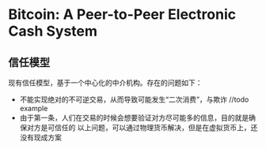 # Bitcoin: A Peer-to-Peer Electronic Cash System

## 信任模型
现有信任模型，基于一个中心化的中介机构。存在的问题如下：
- 不能实现绝对的不可逆交易，从而导致可能发生“二次消费”，与欺诈 //todo example
- 由于第一条，人们在交易的时候会想要验证对方尽可能多的信息，目的就是确保对方是可信任的
以上问题，可以通过物理货币解决，但是在虚拟货币上，还没有现成方案
